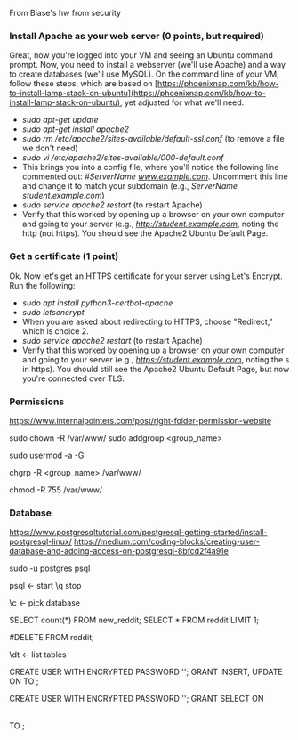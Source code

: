 From Blase's hw from security

### Install Apache as your web server (0 points, but required)

Great, now you're logged into your VM and seeing an Ubuntu command prompt. Now, you need to install a webserver (we'll use Apache) and a way to create databases (we'll use MySQL). On the command line of your VM, follow these steps, which are based on [https://phoenixnap.com/kb/how-to-install-lamp-stack-on-ubuntu](https://phoenixnap.com/kb/how-to-install-lamp-stack-on-ubuntu), yet adjusted for what we'll need.

+ *sudo apt-get update*
+ *sudo apt-get install apache2*
+ *sudo rm /etc/apache2/sites-available/default-ssl.conf* (to remove a file we don't need)
+ *sudo vi /etc/apache2/sites-available/000-default.conf*
+ This brings you into a config file, where you'll notice the following line commented out: *#ServerName www.example.com*. Uncomment this line and change it to match your subdomain (e.g., *ServerName student.example.com*)
+ *sudo service apache2 restart* (to restart Apache)
+ Verify that this worked by opening up a browser on your own computer and going to your server (e.g., *http://student.example.com*, noting the http (not https). You should see the Apache2 Ubuntu Default Page.

### Get a certificate (1 point)

Ok. Now let's get an HTTPS certificate for your server using Let's Encrypt. Run the following:

+ *sudo apt install python3-certbot-apache*
+ *sudo letsencrypt*
+ When you are asked about redirecting to HTTPS, choose "Redirect," which is choice 2.
+ *sudo service apache2 restart* (to restart Apache)
+ Verify that this worked by opening up a browser on your own computer and going to your server (e.g., *https://student.example.com*, noting the s in https). You should still see the Apache2 Ubuntu Default Page, but now you're connected over TLS.


### Permissions

https://www.internalpointers.com/post/right-folder-permission-website

sudo chown -R <username> /var/www/
sudo addgroup <group_name>

sudo usermod -a -G <groupName> <userName>

chgrp -R <group_name> /var/www/

chmod -R 755 /var/www/


### Database
https://www.postgresqltutorial.com/postgresql-getting-started/install-postgresql-linux/
https://medium.com/coding-blocks/creating-user-database-and-adding-access-on-postgresql-8bfcd2f4a91e


sudo -u postgres psql



psql <- start
\q stop

\c <database> <- pick database



SELECT count(*) FROM new_reddit;
SELECT * FROM reddit LIMIT 1;


#DELETE FROM reddit;

\dt <- list tables



CREATE USER <user> WITH ENCRYPTED PASSWORD '<password>';
GRANT INSERT, UPDATE ON <table> TO <user>;


CREATE USER <user> WITH ENCRYPTED PASSWORD '<password>';
GRANT SELECT ON <table> TO <user>;

